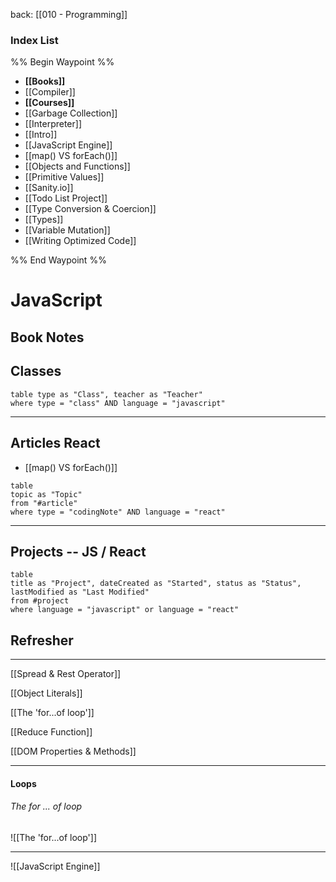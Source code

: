 back: [[010 - Programming]]

### Index List

%% Begin Waypoint %%
- **[[Books]]**
- [[Compiler]]
- **[[Courses]]**
- [[Garbage Collection]]
- [[Interpreter]]
- [[Intro]]
- [[JavaScript Engine]]
- [[map() VS forEach()]]
- [[Objects and Functions]]
- [[Primitive Values]]
- [[Sanity.io]]
- [[Todo List Project]]
- [[Type Conversion & Coercion]]
- [[Types]]
- [[Variable Mutation]]
- [[Writing Optimized Code]]

%% End Waypoint %%



# JavaScript

## Book Notes



## Classes

```dataview
table type as "Class", teacher as "Teacher"
where type = "class" AND language = "javascript"

```

___

## Articles React

- [[map() VS forEach()]]

```dataview
table
topic as "Topic"
from "#article"
where type = "codingNote" AND language = "react"
```
___


## Projects -- JS / React

```dataview
table 
title as "Project", dateCreated as "Started", status as "Status",
lastModified as "Last Modified"
from #project 
where language = "javascript" or language = "react"
```



## Refresher
---
[[Spread & Rest Operator]]

[[Object Literals]]

[[The 'for...of loop']]

[[Reduce Function]]

[[DOM Properties & Methods]]


___

#### Loops

###### The for ... of loop
![[The 'for...of loop']]

---


![[JavaScript Engine]]